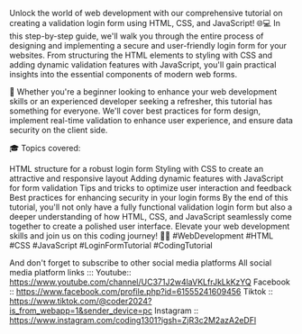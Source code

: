 Unlock the world of web development with our comprehensive tutorial on creating a validation login form using HTML, CSS, and JavaScript! 🌐💻 In this step-by-step guide, we'll walk you through the entire process of designing and implementing a secure and user-friendly login form for your websites. From structuring the HTML elements to styling with CSS and adding dynamic validation features with JavaScript, you'll gain practical insights into the essential components of modern web forms.

🚀 Whether you're a beginner looking to enhance your web development skills or an experienced developer seeking a refresher, this tutorial has something for everyone. We'll cover best practices for form design, implement real-time validation to enhance user experience, and ensure data security on the client side.

🎓 Topics covered:

HTML structure for a robust login form
Styling with CSS to create an attractive and responsive layout
Adding dynamic features with JavaScript for form validation
Tips and tricks to optimize user interaction and feedback
Best practices for enhancing security in your login forms
By the end of this tutorial, you'll not only have a fully functional validation login form but also a deeper understanding of how HTML, CSS, and JavaScript seamlessly come together to create a polished user interface. Elevate your web development skills and join us on this coding journey! 🔐✨ #WebDevelopment #HTML #CSS #JavaScript #LoginFormTutorial #CodingTutorial


And don't forget to subscribe to other social media platforms 
All social media platform links :::
Youtube:: https://www.youtube.com/channel/UC371J2w4laVKLfrJkLkKzYQ 
Facebook :: https://www.facebook.com/profile.php?id=61555241609456 
Tiktok :: https://www.tiktok.com/@coder2024?is_from_webapp=1&sender_device=pc 
Instagram :: https://www.instagram.com/coding1301?igsh=ZjR3c2M2azA2eDFl
